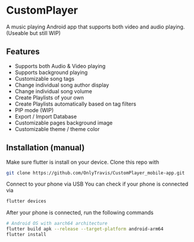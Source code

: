 # CustomPlayer

A music playing Android app that supports both video and audio playing.
(Useable but still WIP)

## Features
* Supports both Audio & Video playing
* Supports background playing
* Customizable song tags
* Change individual song author display
* Change individual song volume
* Create Playlists of your own
* Create Playlists automatically based on tag filters
* PIP mode (WIP)
* Export / Import Database
* Customizable pages background image
* Customizable theme / theme color

## Installation (manual)
Make sure flutter is install on your device.
Clone this repo with
```bash
git clone https://github.com/OnlyTravis/CustomPlayer_mobile-app.git
```
Connect to your phone via USB
You can check if your phone is connected via
```bash
flutter devices
```
After your phone is connected, run the following commands
```bash
# Android OS with aarch64 architecture
flutter build apk --release --target-platform android-arm64
flutter install
```